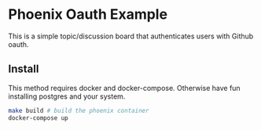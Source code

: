 # Phoenix Oauth Example

This is a simple topic/discussion board that authenticates users with Github oauth.

## Install

This method requires docker and docker-compose. Otherwise have fun installing postgres and your system.

```sh
make build # build the phoenix container
docker-compose up
```
